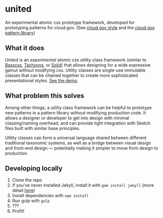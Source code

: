 # united
An experimental atomic css prototype framework, developed for prototyping patterns for cloud.gov. (See [cloud.gov style](https://github.com/18F/cg-style) and the [cloud.gov pattern library](https://styleguide.fr.cloud.gov/))

## What it does
United is an _experimental_ atomic css utility class framework (similar to [Basscss](http://basscss.com/), [Tachyons](http://tachyons.io/), or [Solid](http://solid.buzzfeed.com/)) that allows designing for a wide expressive gamut without modifying css. Utility classes are single-use immutable classes that can be chained together to create more sophisticated presentational styles. [See the demo](https://federalist-proxy.app.cloud.gov/site/18f/united/build/prototypes/).

## What problem this solves
Among other things, a utility class framework can be helpful to prototype new patterns in a pattern library without modifying production code. It allows a designer or developer to get into design with minimal classing/naming overhead, and can provide tight integration with Sketch files built with similar base principles.

Utility classes can form a universal language shared between different traditional taxonomic systems, as well as a bridge between visual design and front-end design — potentially making it simpler to move from design to production.

## Developing locally
1. Clone the repo
2. If you've never installed Jekyll, install it with `gem install jekyll` (more detail [here](https://jekyllrb.com/docs/installation/))
3. Install dependencies with `npm install`
4. Run gulp with `gulp`
5. ???
6. Profit!
